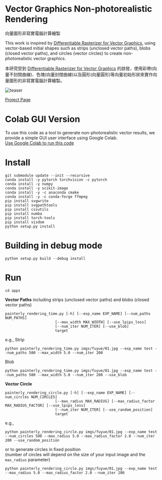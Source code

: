 # Vector Graphics Non-photorealistic Rendering
向量圖形非寫實電腦計算繪製

This work is inspired by [Differentiable Rasterizer for Vector Graphics](https://people.csail.mit.edu/tzumao/diffvg), using vector-based initial shapes such as strips (unclosed vector paths), blobs (closed vector paths), and circles (vector circles) to create non-photorealistic vector graphics.

本研究受到 [Differentiable Rasterizer for Vector Graphics](https://people.csail.mit.edu/tzumao/diffvg) 的啟發，使用彩帶(向量不封閉曲線)、色塊(向量封閉曲線)以及圓形(向量圓形)等向量初始形狀來實作向量圖形的非寫實電腦計算繪製。

![teaser](https://github.com/hsiaohsc/vgnpr/assets/42900685/9db42de7-cd1e-4b3c-965e-5be7e3323ad8)

[Project Page](https://hsiaohsc.github.io/thesis/)

# Colab GUI Version
To use this code as a tool to generate non-photorealistic vector results, we provide a simple GUI user interface using Google Colab. \
[Use Google Colab to run this code](https://colab.research.google.com/drive/1Hcilmt9R5BzWolY8kBaYIzj3joWbM3oH?usp=sharing)

# Install
```
git submodule update --init --recursive
conda install -y pytorch torchvision -c pytorch
conda install -y numpy
conda install -y scikit-image
conda install -y -c anaconda cmake
conda install -y -c conda-forge ffmpeg
pip install svgwrite
pip install svgpathtools
pip install cssutils
pip install numba
pip install torch-tools
pip install visdom
python setup.py install
```

# Building in debug mode

```
python setup.py build --debug install
```

# Run
```
cd apps
```

**Vector Paths** 
including strips (unclosed vector paths) and  blobs (closed vector paths)
```
painterly_rendering_time.py [-h] [--exp_name EXP_NAME] [--num_paths NUM_PATHS]
                       [--max_width MAX_WIDTH] [--use_lpips_loss]
                       [--num_iter NUM_ITER] [--use_blob]
                       target
```
e.g.,
Strip
```
python painterly_rendering_time.py imgs/fuyue/01.jpg --exp_name test --num_paths 500 --max_width 5.0 --num_iter 200
```

Blob
```
python painterly_rendering_time.py imgs/fuyue/01.jpg --exp_name test --num_paths 500 --max_width 5.0 --num_iter 200 --use_blob
```

**Vector Circle**
```
painterly_rendering_circle.py [-h] [--exp_name EXP_NAME] [--num_circles NUM_CIRCLES]
                       [--max_radius MAX_RADIUS] [--max_radius_factor MAX_RADIUS_FACTOR] [--use_lpips_loss]
                       [--num_iter NUM_ITER] [--use_random_position]
                       target
```
e.g.,
```
python painterly_rendering_circle.py imgs/fuyue/01.jpg --exp_name test --num_circles 500 --max_radius 5.0 --max_radius_factor 2.0 --num_iter 200 --use_random_position
```
or to generate circles in fixed position \
(number of circles will depend on the size of your input image and the `max_radius` parameter)
```
python painterly_rendering_circle.py imgs/fuyue/01.jpg --exp_name test --max_radius 5.0 --max_radius_factor 2.0 --num_iter 200
```
